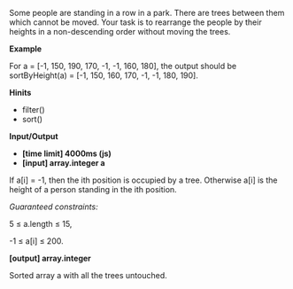 Some people are standing in a row in a park. There are trees between them which cannot be moved. Your task is to rearrange the people by their heights in a non-descending order without moving the trees.

**Example**

For a = [-1, 150, 190, 170, -1, -1, 160, 180], the output should be
sortByHeight(a) = [-1, 150, 160, 170, -1, -1, 180, 190].

**Hinits**

- filter()
- sort()

**Input/Output**

- **[time limit] 4000ms (js)**
- **[input] array.integer a**

If a[i] = -1, then the ith position is occupied by a tree. Otherwise a[i] is the height of a person standing in the ith position.

_Guaranteed constraints:_

5 ≤ a.length ≤ 15,

-1 ≤ a[i] ≤ 200.

**[output] array.integer**

Sorted array a with all the trees untouched.

